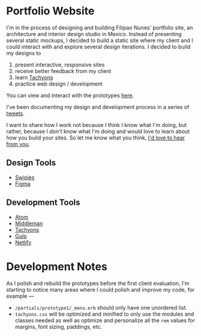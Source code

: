 # Portfolio Website

I'm in the process of designing and building Filipao Nunes' portfolio site, an architecture and interior design studio in Mexico. Instead of presenting several static mockups, I decided to build a static site where my client and I could interact with and explore several design iterations. I decided to build my designs to
  1. present interactive, responsive sites
  2. receive better feedback from my client
  3. learn [Tachyons](http://tachyons.io)
  4. practice web design / development

You can view and interact with the prototypes [here](http://prototypes.netlify.com/).

I've been documenting my design and development process in a series of [tweets](https://twitter.com/claudiovallejop/status/781175709821575168).

I want to share how I work not because I think I know what I'm doing, but rather, because I _don't_ know what I'm doing and would love to learn about how you build your sites. So let me know what you think, [I'd love to hear from you](https://twitter.com/claudiovallejop).


## Design Tools
+ [Swipies](http://www.swipi.es/)
+ [Figma](https://www.figma.com/)

## Development Tools
+ [Atom](https://atom.io/)
+ [Middleman](https://middlemanapp.com/)
+ [Tachyons](http://tachyons.io)
+ [Gulp](http://gulpjs.com/)
+ [Netlify](https://www.netlify.com/)


# Development Notes
As I polish and rebuild the prototypes before the first client evaluation, I'm starting to notice many areas where I could polish and improve my code, for example —
+ `/partials/prototype1/_menu.erb` should only have one unordered list.
+ `tachyons.css` will be optimized and minified to only use the modules and classes needed as well as optimize and personalize all the `rem` values for margins, font sizing, paddings, etc.
